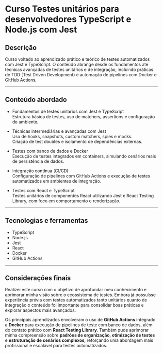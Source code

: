 # Curso Testes unitários para desenvolvedores TypeScript e Node.js com Jest

## Descrição

Curso voltado ao aprendizado prático e teórico de testes automatizados com Jest e TypeScript. O conteúdo abrange desde os fundamentos até técnicas avançadas de testes unitários e de integração, incluindo práticas de TDD (Test Driven Development) e automação de pipelines com Docker e GitHub Actions.

---

## Conteúdo abordado

- Fundamentos de testes unitários com Jest e TypeScript  
  Estrutura básica de testes, uso de matchers, assertions e configuração do ambiente.

- Técnicas intermediárias e avançadas com Jest  
  Uso de hooks, snapshots, custom matchers, spies e mocks.  
  Criação de test doubles e isolamento de dependências externas.

- Testes com banco de dados e Docker  
  Execução de testes integrados em containers, simulando cenários reais de persistência de dados.

- Integração contínua (CI/CD)  
  Configuração de pipelines com GitHub Actions e execução de testes automatizados em ambientes de integração.

- Testes com React e TypeScript  
  Testes unitários de componentes React utilizando Jest e React Testing Library, com foco em comportamento e renderização.

---

## Tecnologias e ferramentas

- TypeScript  
- Node.js  
- Jest  
- React  
- Docker  
- GitHub Actions

---

## Considerações finais

Realizei este curso com o objetivo de aprofundar meu conhecimento e aprimorar minha visão sobre o ecossistema de testes. Embora já possuísse experiência prévia com testes automatizados tanto unitários quanto de integração o conteúdo foi importante para consolidar boas práticas e explorar aspectos mais avançados.

Os principais aprendizados envolveram o uso de **GitHub Actions** integrado a **Docker** para execução de pipelines de teste com banco de dados, além do contato prático com **React Testing Library**. Também pude aprimorar minha compreensão sobre **padrões de organização**, **otimização de testes** e **estruturação de cenários complexos**, reforçando uma abordagem mais profissional e escalável para testes automatizados.

